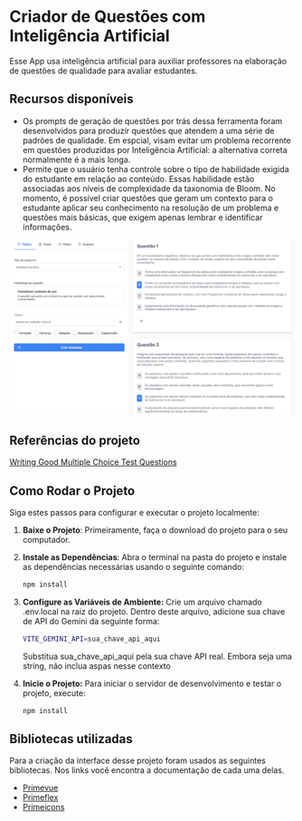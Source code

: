 # Criador de Questões com Inteligência Artificial
Esse App usa inteligência artificial para auxiliar professores na elaboração de questões de qualidade para avaliar estudantes.
## Recursos disponíveis
* Os prompts de geração de questões por trás dessa ferramenta foram desenvolvidos para produzir questões que atendem a uma série de padrões de qualidade. Em espcial, visam evitar um problema recorrente em questões produzidas por Inteligência Artificial: a alternativa correta normalmente é a mais longa. 
* Permite que o usuário tenha controle sobre o tipo de habilidade exigida do estudante em relação ao conteúdo. Essas habilidade estão associadas aos níveis de complexidade da taxonomia de Bloom. No momento, é possível criar questões que geram um contexto para o estudante aplicar seu conhecimento na resolução de um problema e questões mais básicas, que exigem apenas lembrar e identificar informações.

![Screenshot do app](https://raw.githubusercontent.com/william-gtatim/criador-questoes/main/src/assets/screenshot.png)

## Referências do projeto
[Writing Good Multiple Choice Test Questions](https://cft.vanderbilt.edu/guides-sub-pages/writing-good-multiple-choice-test-questions/)


## Como Rodar o Projeto

Siga estes passos para configurar e executar o projeto localmente:

1. **Baixe o Projeto**:
   Primeiramente, faça o download do projeto para o seu computador.

2. **Instale as Dependências**:
   Abra o terminal na pasta do projeto e instale as dependências necessárias usando o seguinte comando:
   ```sh
   npm install
    ```
3. **Configure as Variáveis de Ambiente:**
    Crie um arquivo chamado .env.local na raiz do projeto. Dentro deste arquivo, adicione sua chave de API do Gemini da seguinte forma:
    ```sh
    VITE_GEMINI_API=sua_chave_api_aqui
    ```
    Substitua sua_chave_api_aqui pela sua chave API real. Embora seja uma string, não inclua aspas nesse contexto
4. **Inicie o Projeto:**
    Para iniciar o servidor de desenvolvimento e testar o projeto, execute:
    ```sh
    npm install
    ```
## Bibliotecas utilizadas
Para a criação da interface desse projeto foram usados as seguintes bibliotecas. Nos links você encontra a documentação de cada uma delas.
* [Primevue](https://primevue.org/)
* [Primeflex](https://primeflex.org/)
* [Primeicons](https://primevue.org/icons/)
